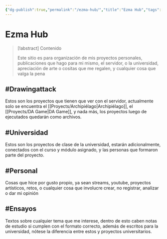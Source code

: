 ```yaml
---
{"dg-publish":true,"permalink":"/ezma-hub/","title":"Ezma Hub","tags":["Drawingattack","Universidad","Personal","Ensayos","gardenEntry","gardenEntry","gardenEntry","gardenEntry","gardenEntry","gardenEntry","gardenEntry","gardenEntry","gardenEntry","gardenEntry","gardenEntry","gardenEntry","gardenEntry","gardenEntry"],"created":"2023-03-21T10:20:43.321-05:00","updated":"2023-03-21T17:48:18.053-05:00"}
---
```



# Ezma Hub

> [!abstract] Contenido
> 
> Este sitio es para organización de mis proyectos personales, publicaciones que hago para mi mismo, el servidor, o la universidad, apreciación de arte o cositas que me regalen, y cualquier cosa que valga la pena

## #Drawingattack

Estos son los proyectos que tienen que ver con el servidor, actualmente solo se encuentra el [[Proyects/Archipiélago\|Archipiélago]], el [[Proyects/DA Game\|DA Game]], y nada más, los proyectos luego de ejecutados quedarán como archivos.

## #Universidad

Estos son los proyectos de clase de la universidad, estarán adicionalmente, conectados con el curso y módulo asignado, y las personas que formaron parte del proyecto.

## #Personal

Cosas que hice por gusto propio, ya sean streams, youtube, proyectos artísticos, retos, o cualquier cosa que involucre crear, no registrar, analizar o dar mi opinión

## #Ensayos

Textos sobre cualquier tema que me interese, dentro de esto caben notas de estudio si cumplen con el formato correcto, además de escritos para la universidad, nótese la diferencia entre estos y proyectos universitarios.
